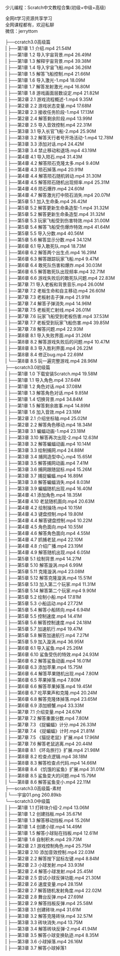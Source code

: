 少儿编程：Scratch中文教程合集(初级+中级+高级)

全网it学习资源共享学习<br>全网课程都有，欢迎私聊<br>微信：jerryttom<br>

├──ccratch3.0高级篇<br> | ├──第1章 1.1 介绍.mp4 21.54M<br> | ├──第1章 1.2 导入宇宙背景.mp4 26.49M<br> | ├──第1章 1.3 解释宇宙背景.mp4 39.38M<br> | ├──第1章 1.4 导入宇宙飞船.mp4 36.26M<br> | ├──第1章 1.5 解答飞船控制.mp4 21.66M<br> | ├──第1章 1.6 导入激光-1.mp4 18.09M<br> | ├──第1章 1.7 解答发射激光.mp4 16.80M<br> | ├──第1章 1.8 游戏画面层数设定.mp4 21.82M<br> | ├──第2章 2.1 游戏流程概述-1.mp4 9.35M<br> | ├──第2章 2.2 游戏状态变量.mp4 17.68M<br> | ├──第2章 2.3 接收任务阶段-1.mp4 17.13M<br> | ├──第2章 2.4 解答剩余阶段.mp4 13.99M<br> | ├──第2章 2.5 导入音效控制.mp4 22.31M<br> | ├──第3章 3.1 导入长官飞船-2.mp4 25.90M<br> | ├──第3章 3.2 解答天行者号开场活动-1.mp4 12.78M<br> | ├──第3章 3.3 添加对话.mp4 24.42M<br> | ├──第3章 3.4 禁止移动和退场.mp4 43.19M<br> | ├──第4章 4.1 导入陨石.mp4 31.43M<br> | ├──第4章 4.2 解答陨石克隆太多.mp4 9.40M<br> | ├──第4章 4.3 陨石掉落.mp4 20.91M<br> | ├──第4章 4.4 解答陨石随机转动.mp4 31.30M<br> | ├──第4章 4.5 解答陨石随机出现频率.mp4 25.31M<br> | ├──第4章 4.6 陨石爆炸.mp4 24.60M<br> | ├──第4章 4.7 解答激光打中陨石消失.mp4 20.07M<br> | ├──第5章 5.1 加入生命条.mp4 26.42M<br> | ├──第5章 5.2 解答更新生命条造型-1.mp4 31.32M<br> | ├──第5章 5.2 解答更新生命条造型.mp4 31.32M<br> | ├──第5章 5.3 玩家飞船受到伤害特效.mp4 31.00M<br> | ├──第5章 5.4 解答飞船受伤爆炸特效.mp4 41.64M<br> | ├──第5章 5.5 导入分数.mp4 40.56M<br> | ├──第5章 5.6 解答显示分数.mp4 34.12M<br> | ├──第6章 6.1 导入敢死队.mp4 18.73M<br> | ├──第6章 6.2 解答两个出生点.mp4 16.29M<br> | ├──第6章 6.3 解答跟踪玩家飞船.mp4 9.47M<br> | ├──第6章 6.4 敢死队伤害和爆炸.mp4 30.03M<br> | ├──第6章 6.5 解答敢死队出现频率.mp4 32.71M<br> | ├──第6章 6.6 游戏失败后的敢死队问题.mp4 22.83M<br> | ├──第7章 7.1 导入老板和背景音乐.mp4 26.00M<br> | ├──第7章 7.2 老板生命和自主移动.mp4 26.60M<br> | ├──第7章 7.3 老板射击子弹.mp4 21.91M<br> | ├──第7章 7.4 解答子弹消失.mp4 14.96M<br> | ├──第7章 7.5 老板死亡射线.mp4 26.01M<br> | ├──第7章 7.6 玩家飞船受到老板伤害.mp4 37.53M<br> | ├──第7章 7.7 老板受到玩家飞船伤害.mp4 39.85M<br> | ├──第7章 7.8 解答问题.mp4 22.93M<br> | ├──第8章 8.1 导入失败界面.mp4 31.26M<br> | ├──第8章 8.2 解答游戏失败后的问题.mp4 10.47M<br> | ├──第8章 8.3 导入胜利界面.mp4 26.22M<br> | ├──第8章 8.4 修正bug.mp4 22.69M<br> | └──第8章 8.5 玩一遍完整游戏.mp4 28.96M<br> ├──scratch3.0初级篇<br> | ├──第1章 1.0 下载安装Scratch.mp4 19.58M<br> | ├──第1章 1.1 导入角色.mp4 37.64M<br> | ├──第1章 1.2 角色对话.mp4 37.08M<br> | ├──第1章 1.3 解答角色对话.mp4 9.85M<br> | ├──第1章 1.4 切换背景.mp4 34.84M<br> | ├──第1章 1.5 解答剩余故事.mp4 14.89M<br> | ├──第1章 1.6 加入音效.mp4 23.18M<br> | ├──第2章 2.1 介绍坐标轴.mp4 25.02M<br> | ├──第2章 2.2 解答角色移动.mp4 18.34M<br> | ├──第3章 3.1 蝙蝠动画-1.mp4 23.18M<br> | ├──第3章 3.10 解答再次出现-2.mp4 12.63M<br> | ├──第3章 3.2 解答蝙蝠动画.mp4 10.14M<br> | ├──第3章 3.3 绘制捕网.mp4 24.88M<br> | ├──第3章 3.4 捕网造型中心.mp4 15.65M<br> | ├──第3章 3.5 解答捕网动画.mp4 7.41M<br> | ├──第3章 3.6 捕网跟随鼠标.mp4 15.26M<br> | ├──第3章 3.7 捕捉蝙蝠.mp4 16.89M<br> | ├──第3章 3.8 解答蝙蝠消失.mp4 8.03M<br> | ├──第3章 3.9 蝙蝠随机出现.mp4 16.40M<br> | ├──第4章 4.1 添加角色.mp4 18.35M<br> | ├──第4章 4.10 老鼠随机面向.mp4 20.63M<br> | ├──第4章 4.2 绘制操场.mp4 10.15M<br> | ├──第4章 4.3 键盘控制.mp4 19.80M<br> | ├──第4章 4.4 解答键盘控制.mp4 10.22M<br> | ├──第4章 4.5 角色面向.mp4 10.55M<br> | ├──第4章 4.6 解答角色面向.mp4 4.55M<br> | ├──第4章 4.7 抓捕老鼠.mp4 22.10M<br> | ├──第4章 4.8 介绍广播.mp4 23.19M<br> | ├──第4章 4.9 解答随机出现.mp4 6.05M<br> | ├──第5章 5.1 绘制背景.mp4 14.27M<br> | ├──第5章 5.10 解答漩涡.mp4 6.99M<br> | ├──第5章 5.11 克隆漩涡.mp4 23.08M<br> | ├──第5章 5.12 解答克隆漩涡.mp4 15.51M<br> | ├──第5章 5.13 加入第二个玩家.mp4 11.31M<br> | ├──第5章 5.14 解答第二个玩家.mp4 9.90M<br> | ├──第5章 5.2 绘制小船.mp4 17.81M<br> | ├──第5章 5.3 小船运动.mp4 27.72M<br> | ├──第5章 5.4 解答小船转向.mp4 6.94M<br> | ├──第5章 5.5 控制速度.mp4 14.41M<br> | ├──第5章 5.6 解答控制速度.mp4 24.18M<br> | ├──第5章 5.7 加速航行.mp4 19.47M<br> | ├──第5章 5.8 解答加速航行.mp4 7.27M<br> | ├──第5章 5.9 加入漩涡.mp4 36.95M<br> | ├──第6章 6.1 导入鲨鱼.mp4 25.26M<br> | ├──第6章 6.10 鲨鱼受伤的特效.mp4 24.93M<br> | ├──第6章 6.2 解答鲨鱼动画.mp4 16.01M<br> | ├──第6章 6.3 添加苹果.mp4 15.75M<br> | ├──第6章 6.4 解答苹果随机出现.mp4 7.80M<br> | ├──第6章 6.5 苹果掉落.mp4 7.80M<br> | ├──第6章 6.6 解答苹果掉落.mp4 19.45M<br> | ├──第6章 6.7 吃苹果声和克隆.mp4 20.24M<br> | ├──第6章 6.8 解答克隆体掉落.mp4 23.65M<br> | ├──第6章 6.9 添加螃蟹.mp4 33.33M<br> | ├──第7章 7.1 介绍变量.mp4 24.67M<br> | ├──第7章 7.2 解答重置分数.mp4 7.80M<br> | ├──第7章 7.3 《捉蝙蝠》计分.mp4 26.33M<br> | ├──第7章 7.4 《捉蝙蝠》计时.mp4 21.81M<br> | ├──第7章 7.5 《猫捉老鼠》扩展.mp4 17.96M<br> | ├──第7章 7.6 解答老鼠逃离.mp4 20.44M<br> | ├──第8章 8.1 《环岛旅行》扩展.mp4 21.98M<br> | ├──第8章 8.2 检查点逻辑.mp4 38.18M<br> | ├──第8章 8.3 解答检查点代码.mp4 14.66M<br> | ├──第8章 8.4 《饥饿的鲨鱼》扩展.mp4 31.01M<br> | ├──第8章 8.5 鲨鱼变大的问题.mp4 15.79M<br> | └──第8章 8.6 解答鲨鱼变小.mp4 22.11M<br> ├──scratch3.0高级篇-素材<br> | └──宇宙01.png 260.89kb<br> └──scratch3.0中级篇<br> | ├──第1章 1.1 打砖块介绍-2.mp4 13.06M<br> | ├──第1章 1.2 创建挡板.mp4 35.67M<br> | ├──第1章 1.3 解答移动挡板.mp4 15.26M<br> | ├──第1章 1.4 创建小球.mp4 14.49M<br> | ├──第1章 1.5 解答小球贴在挡板.mp4 12.61M<br> | ├──第1章 1.6 自制积木.mp4 29.73M<br> | ├──第2章 2.1 游戏控制角色.mp4 25.75M<br> | ├──第2章 2.10 添加音效控制.mp4 22.03M<br> | ├──第2章 2.2 解答按下鼠标左键.mp4 8.84M<br> | ├──第2章 2.3 小球发射.mp4 33.93M<br> | ├──第2章 2.4 解答小球发射.mp4 25.45M<br> | ├──第2章 2.5 尝试小球反弹功能.mp4 21.30M<br> | ├──第2章 2.6 速度变量.mp4 28.15M<br> | ├──第2章 2.7 解答随机发射角度.mp4 22.02M<br> | ├──第2章 2.8 舞台反弹.mp4 27.69M<br> | ├──第2章 2.9 解答挡板反弹.mp4 25.58M<br> | ├──第3章 3.1 创建砖块.mp4 31.61M<br> | ├──第3章 3.2 解答克隆砖块.mp4 32.57M<br> | ├──第3章 3.3 砖块消失.mp4 13.75M<br> | ├──第3章 3.4 解答砖块反弹-2.mp4 41.94M<br> | ├──第3章 3.5 解答小球变换轨迹.mp4 8.35M<br> | ├──第3章 3.6 小球掉落.mp4 26.16M<br> | ├──第3章 3.7 解答小球掉落1
